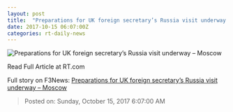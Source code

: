 ```yaml
---
layout: post
title:  "Preparations for UK foreign secretary’s Russia visit underway – Moscow"
date: 2017-10-15 06:07:00Z
categories: rt-daily-news
---
```


![Preparations for UK foreign secretary’s Russia visit underway – Moscow](https://www.rt.com/static/img/og-logo-rt.png)

Read Full Article at RT.com


Full story on F3News: [Preparations for UK foreign secretary’s Russia visit underway – Moscow](http://www.f3nws.com/n/NCJ44G)

> Posted on: Sunday, October 15, 2017 6:07:00 AM
